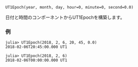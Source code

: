 ```
UT1Epoch(year, month, day, hour=0, minute=0, second=0.0)
```

日付と時間のコンポーネントからUT1Epochを構築します。

### 例

```jldoctest; setup = :(using AstroTime)
julia> UT1Epoch(2018, 2, 6, 20, 45, 0.0)
2018-02-06T20:45:00.000 UT1

julia> UT1Epoch(2018, 2, 6)
2018-02-06T00:00:00.000 UT1
```
